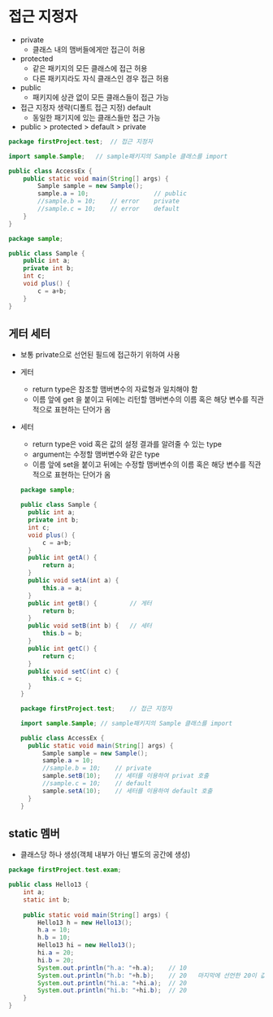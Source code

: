 # 접근 지정자

* private
  * 클래스 내의 맴버들에게만 접근이 허용
* protected
  * 같은 패키지의 모든 클래스에 접근 허용
  * 다른 패키지라도 자식 클래스인 경우 접근 허용
* public
  * 패키지에 상관 없이 모든 클래스들이 접근 가능 
* 접근 지정자 생략(디폴트 접근 지정) default
  * 동일한 패기지에 있는 클래스들만 접근 가능
* public > protected > default > private

```java
package firstProject.test;	// 접근 지정자

import sample.Sample;	// sample패키지의 Sample 클래스를 import

public class AccessEx {
	public static void main(String[] args) {
		Sample sample = new Sample();
		sample.a = 10;					// public
		//sample.b = 10;	// error	private
		//sample.c = 10;	// error	default
	}
}
```

```java
package sample;

public class Sample {
	public int a;
	private int b;
	int c;
	void plus() {
		c = a+b;
	}
}
```

## 게터 세터

* 보통 private으로 선언된 필드에 접근하기 위하여 사용

* 게터

  * return type은 참조할 맴버변수의 자료형과 일치해야 함
  * 이름 앞에 get 을 붙이고 뒤에는 리턴할 맴버변수의 이름 혹은 해당 변수를 직관적으로 표현하는 단어가 옴

* 세터

  * return type은 void 혹은 값의 설정 결과를 알려줄 수 있는 type
  * argument는 수정할 맴버변수와 같은 type
  * 이름 앞에 set을 붙이고 뒤에는 수정할 맴버변수의 이름 혹은 해당 변수를 직관적으로 표현하는 단어가 옴

  ```java
  package sample;
  
  public class Sample {
  	public int a;
  	private int b;
  	int c;
  	void plus() {
  		c = a+b;
  	}
  	public int getA() {
  		return a;
  	}
  	public void setA(int a) {
  		this.a = a;
  	}
  	public int getB() {			// 게터
  		return b;
  	}
  	public void setB(int b) {	// 세터
  		this.b = b;
  	}
  	public int getC() {
  		return c;
  	}
  	public void setC(int c) {
  		this.c = c;
  	}
  }
  ```

  ```java
  package firstProject.test;	// 접근 지정자
  
  import sample.Sample;	// sample패키지의 Sample 클래스를 import
  
  public class AccessEx {
  	public static void main(String[] args) {
  		Sample sample = new Sample();
  		sample.a = 10;
  		//sample.b = 10;	// private
  		sample.setB(10);	// 세터를 이용하여 privat 호출
  		//sample.c = 10;	// default
  		sample.setA(10);	// 세터를 이용하여 default 호출
  	}
  }
  
  ```

## static 멤버

* 클래스당 하나 생성(객체 내부가 아닌 별도의 공간에 생성)

```java
package firstProject.test.exam;

public class Hello13 {
	int a;
	static int b;
	
	public static void main(String[] args) {
		Hello13 h = new Hello13();
		h.a = 10;
		h.b = 10;
		Hello13 hi = new Hello13();
		hi.a = 20;
		hi.b = 20;
		System.out.println("h.a: "+h.a);	// 10
		System.out.println("h.b: "+h.b);	// 20	마지막에 선언한 20이 값으로 들어있음
		System.out.println("hi.a: "+hi.a);	// 20
		System.out.println("hi.b: "+hi.b);	// 20
	}
}
```

